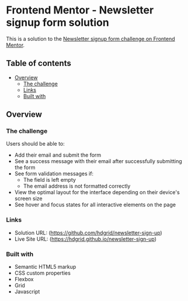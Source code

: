 # Frontend Mentor - Newsletter signup form solution

This is a solution to the [Newsletter signup form challenge on Frontend Mentor](https://www.frontendmentor.io/challenges/newsletter-signup-form-with-success-message-3FC1AZbNrv). 

## Table of contents

- [Overview](#overview)
  - [The challenge](#the-challenge)
  - [Links](#links)
  - [Built with](#built-with)

## Overview

### The challenge

Users should be able to:

- Add their email and submit the form
- See a success message with their email after successfully submitting the form
- See form validation messages if:
  - The field is left empty
  - The email address is not formatted correctly
- View the optimal layout for the interface depending on their device's screen size
- See hover and focus states for all interactive elements on the page

### Links

- Solution URL: (https://github.com/hdgrid/newsletter-sign-up)
- Live Site URL: (https://hdgrid.github.io/newsletter-sign-up)

### Built with

- Semantic HTML5 markup
- CSS custom properties
- Flexbox
- Grid
- Javascript

